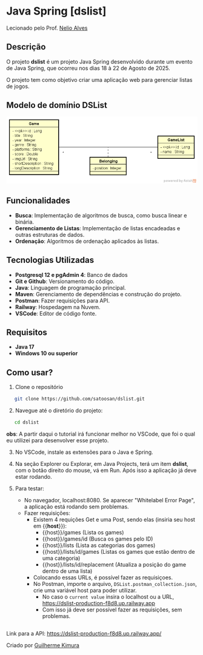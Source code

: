 # Java Spring [dslist]
Lecionado pelo Prof. [Nelio Alves](https://www.linkedin.com/in/nelio-alves/)

## Descrição
O projeto **dslist**  é um projeto Java Spring desenvolvido durante um evento de Java Spring, que ocorreu nos dias 18 à 22 de Agosto de 2025. 

O projeto tem como objetivo criar uma aplicação web para gerenciar listas de jogos.

## Modelo de domínio DSList
![Modelo de dominio DSList](./src/main/resources/dslist-model.png)

## Funcionalidades

- **Busca**: Implementação de algoritmos de busca, como busca linear e binária.
- **Gerenciamento de Listas**: Implementação de listas encadeadas e outras estruturas de dados.
- **Ordenação**: Algoritmos de ordenação aplicados às listas.

## Tecnologias Utilizadas
- **Postgresql 12 e pgAdmin 4**: Banco de dados
- **Git e Github**: Versionamento do código.
- **Java**: Linguagem de programação principal.
- **Maven**: Gerenciamento de dependências e construção do projeto.
- **Postman**: Fazer requisições para API.
- **Railway**: Hospedagem na Nuvem.
- **VSCode**: Editor de código fonte.

## Requisitos
- **Java 17**
- **Windows 10 ou superior**

## Como usar?
1. Clone o repositório
```bash
   git clone https://github.com/satoosan/dslist.git
```

2. Navegue até o diretório do projeto:
```bash
   cd dslist
```

**obs**: A partir daqui o tutorial irá funcionar melhor no VSCode, que foi o qual eu utilizei para desenvolver esse projeto.

3. No VSCode, instale as extensões para o Java e Spring.

4. Na seção Explorer ou Explorar, em Java Projects, terá um item **dslist**, com o botão direito do mouse, vá em Run. Após isso a aplicação já deve estar rodando.

5. Para testar:
   - No navegador, localhost:8080. Se aparecer "Whitelabel Error Page", a aplicação está rodando sem problemas.
   - Fazer requisições:
      - Existem 4 requições Get e uma Post, sendo elas (insiria seu host em {{**host**}}):
         - {{host}}/games (Lista os games)
         - {{host}}/games/id (Busca os games pelo ID)
         - {{host}}/lists (Lista as categorias dos games)
         - {{host}}/lists/id/games (Listas os games que estão dentro de uma categoria)
         - {{host}}/lists/id/replacement (Atualiza a posição do game dentro de uma lista)
      - Colocando essas URLs, é possível fazer as requisiçoes.
      - No Postman, importe o arquivo, ```DSList.postman_collection.json```, crie uma variável host para poder utilizar.
         - No caso o ```current value``` insira o localhost ou a URL, https://dslist-production-f8d8.up.railway.app
         - Com isso já deve ser possível fazer as requisições, sem problemas.

## 

Link para a API: https://dslist-production-f8d8.up.railway.app/

Criado por [Guilherme Kimura](https://github.com/satoosan)